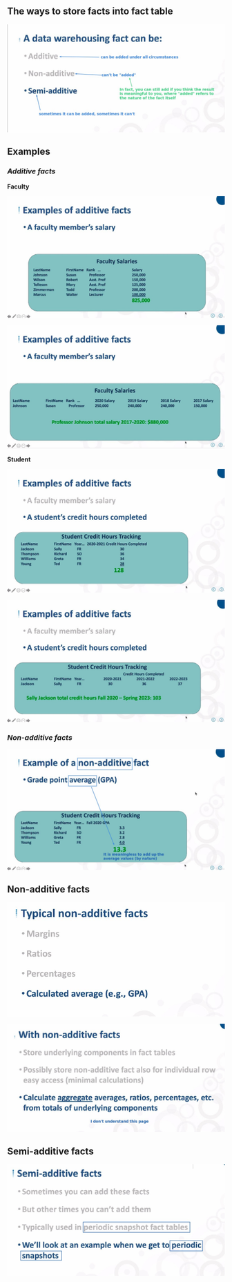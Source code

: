 ## **The ways to store facts into fact table**

![Alt fact can be](pic/01.jpg)

## **Examples**

### _Additive facts_

**Faculty**

![Alt examples of additive fact 1 faculty](pic/02.jpg)

![Alt examples of additive fact 2 faculty](pic/03.jpg)

**Student**

![Alt examples of additive fact 3 student](pic/04.jpg)

![Alt examples of additive fact 4 student](pic/05.jpg)

### _Non-additive facts_

![Alt examples of non-additive fact ](pic/06.jpg)

## **Non-additive facts**

![Alt typical non-additive fact](pic/07.jpg)

![Alt with non-additive facts](pic/08.jpg)

## **Semi-additive facts**

![Alt semi-additive facts](pic/09.jpg)
